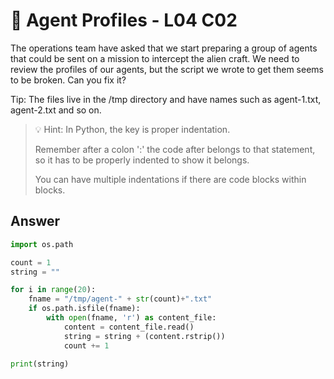 # 📏 Agent Profiles - L04 C02

The operations team have asked that we start preparing a group of agents that could be sent on a mission to intercept the alien craft. We need to review the profiles of our agents, but the script we wrote to get them seems to be broken. Can you fix it?

Tip: The files live in the /tmp directory and have names such as agent-1.txt, agent-2.txt and so on.

> 💡 Hint: In Python, the key is proper indentation.
>
> Remember after a colon ':' the code after belongs to that statement, so it has to be properly indented to show it belongs.
>
> You can have multiple indentations if there are code blocks within blocks.

## Answer

```python
import os.path

count = 1
string = ""

for i in range(20):
	fname = "/tmp/agent-" + str(count)+".txt"
	if os.path.isfile(fname):
		with open(fname, 'r') as content_file:
			content = content_file.read()
			string = string + (content.rstrip())
			count += 1
  
print(string)
```
